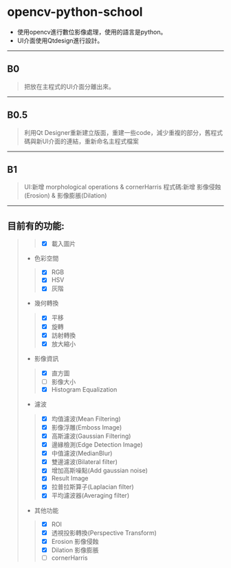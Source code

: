 # opencv-python-school
* 使用opencv進行數位影像處理，使用的語言是python。
* UI介面使用Qtdesign進行設計。
---
## B0
> 把放在主程式的UI介面分離出來。
---
## B0.5
> 利用Qt Designer重新建立版面，重建一些code，減少重複的部分，舊程式碼與新UI介面的連結，重新命名主程式檔案
---
## B1
> UI:新增 morphological operations & cornerHarris
> 程式碼:新增 影像侵蝕(Erosion) & 影像膨脹(Dilation)
---
## 目前有的功能:
>> - [x] 載入圖片
> * 色彩空間
>> - [x] RGB
>> - [x] HSV
>> - [x] 灰階
> * 幾何轉換
>> - [x] 平移
>> - [x] 旋轉
>> - [x] 訪射轉換
>> - [x] 放大縮小
> * 影像資訊
>> - [x] 直方圖
>> - [ ] 影像大小
>> - [x] Histogram Equalization
> * 濾波
>> - [x] 均值濾波(Mean Filtering)
>> - [x] 影像浮雕(Emboss Image)
>> - [x] 高斯濾波(Gaussian Filtering)
>> - [x] 邊緣檢測(Edge Detection Image)
>> - [x] 中值濾波(MedianBlur)
>> - [x] 雙邊濾波(Bilateral filter)
>> - [x] 增加高斯噪點(Add gaussian noise)
>> - [x] Result Image
>> - [x] 拉普拉斯算子(Laplacian filter)
>> - [x] 平均濾波器(Averaging filter)
> * 其他功能
>> - [x] ROI
>> - [x] 透視投影轉換(Perspective Transform)
>> - [x] Erosion 影像侵蝕
>> - [x] Dilation 影像膨脹
>> - [ ] cornerHarris